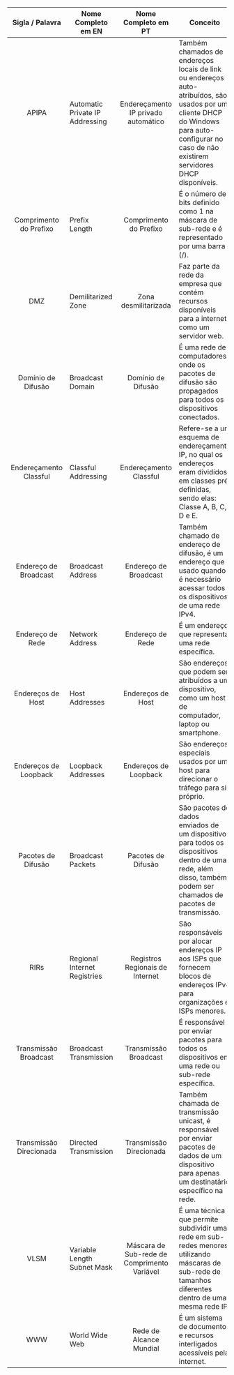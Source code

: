 

| Sigla / Palavra | Nome Completo em EN | Nome Completo em PT | Conceito |
| :---: | ----- | :---: | ----- |
| APIPA | Automatic Private IP Addressing | Endereçamento IP privado automático | Também chamados de endereços locais de link ou endereços auto-atribuídos, são usados por um cliente DHCP do Windows para auto-configurar no caso de não existirem servidores DHCP disponíveis.  |
| Comprimento do Prefixo | Prefix Length | Comprimento do Prefixo | É o número de bits definido como 1 na máscara de sub-rede e é representado por uma barra (/). |
| DMZ  | Demilitarized Zone | Zona desmilitarizada | Faz parte da rede da empresa que contém recursos disponíveis para a internet, como um servidor web.  |
| Domínio de Difusão | Broadcast Domain | Domínio de Difusão | É uma rede de computadores onde os pacotes de difusão são propagados para todos os dispositivos conectados. |
| Endereçamento Classful | Classful Addressing | Endereçamento Classful | Refere-se a um esquema de endereçamento IP, no qual os endereços eram divididos em classes pré definidas, sendo elas: Classe A, B, C, D e E.  |
| Endereço de Broadcast | Broadcast Address | Endereço de Broadcast | Também chamado de endereço de difusão, é um endereço que é usado quando é necessário acessar todos os dispositivos de uma rede IPv4. |
| Endereço de Rede | Network Address | Endereço de Rede | É um endereço que representa uma rede específica.  |
| Endereços de Host | Host Addresses | Endereços de Host | São endereços que podem ser atribuídos a um dispositivo, como um host de computador, laptop ou smartphone. |
| Endereços de Loopback | Loopback Addresses | Endereços de Loopback | São endereços especiais usados por um host para direcionar o tráfego para si próprio.   |
| Pacotes de Difusão | Broadcast Packets | Pacotes de Difusão | São pacotes de dados enviados de um dispositivo para todos os dispositivos dentro de uma rede, além disso, também podem ser chamados de pacotes de transmissão. |
| RIRs | Regional Internet Registries  | Registros Regionais de Internet | São responsáveis por alocar endereços IP aos ISPs que fornecem blocos de endereços IPv4 para organizações e ISPs menores.  |
| Transmissão Broadcast | Broadcast Transmission | Transmissão Broadcast | É responsável por enviar pacotes para todos os dispositivos em uma rede ou sub-rede específica.  |
| Transmissão Direcionada | Directed Transmission | Transmissão Direcionada | Também chamada de transmissão unicast, é responsável por enviar pacotes de dados de um dispositivo para apenas um destinatário específico na rede.  |
| VLSM | Variable Length Subnet Mask | Máscara de Sub-rede de Comprimento Variável | É uma técnica que permite subdividir uma rede em sub-redes menores, utilizando máscaras de sub-rede de tamanhos diferentes dentro de uma mesma rede IP. |
| WWW | World Wide Web  | Rede de Alcance Mundial | É um sistema de documentos e recursos interligados acessíveis pela internet. |

